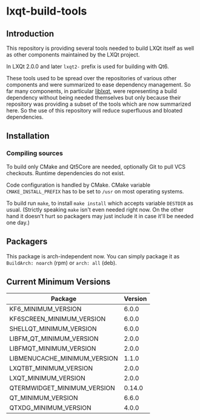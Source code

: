 # lxqt-build-tools

## Introduction

This repository is providing several tools needed to build LXQt itself as well
as other components maintained by the LXQt project. 

In LXQt 2.0.0 and later `lxqt2-` prefix is used for building with Qt6.

These tools used to be spread over the repositories of various other components
and were summarized to ease dependency management. So far many components, in
particular [liblxqt](https://github.com/lxqt/liblxqt), were representing a build
dependency without being needed themselves but only because their repository was
providing a subset of the tools which are now summarized here. So the use of this
repository will reduce superfluous and bloated dependencies.

## Installation

### Compiling sources

To build only CMake and Qt5Core are needed, optionally Git to pull VCS checkouts.
Runtime dependencies do not exist.

Code configuration is handled by CMake. CMake variable `CMAKE_INSTALL_PREFIX`
has to be set to `/usr` on most operating systems.

To build run `make`, to install `make install` which accepts variable `DESTDIR`
as usual. (Strictly speaking `make` isn't even needed right now. On the other
hand it doesn't hurt so packagers may just include it in case it'll be needed
one day.)

## Packagers

This package is arch-independent now.  You can simply package it as
`BuildArch: noarch` (rpm) or `arch: all` (deb).

## Current Minimum Versions

| Package                      | Version|
|------------------------------|--------|
| KF6_MINIMUM_VERSION          | 6.0.0  |
| KF6SCREEN_MINIMUM_VERSION    | 6.0.0  |
| SHELLQT_MINIMUM_VERSION      | 6.0.0  |
| LIBFM_QT_MINIMUM_VERSION     | 2.0.0  |
| LIBFMQT_MINIMUM_VERSION      | 2.0.0  |
| LIBMENUCACHE_MINIMUM_VERSION | 1.1.0  |
| LXQTBT_MINIMUM_VERSION       | 2.0.0  |
| LXQT_MINIMUM_VERSION         | 2.0.0  |
| QTERMWIDGET_MINIMUM_VERSION  | 0.14.0 |
| QT_MINIMUM_VERSION           | 6.6.0  |
| QTXDG_MINIMUM_VERSION        | 4.0.0  |

